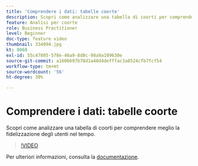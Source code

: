 ```yaml
---
title: 'Comprendere i dati: tabelle coorte'
description: Scopri come analizzare una tabella di coorti per comprendere meglio la fidelizzazione degli utenti nel tempo.
feature: Analisi per coorte
role: Business Practitioner
level: Beginner
doc-type: feature video
thumbnail: 334094.jpg
kt: 8060
exl-id: 55c47805-578e-46a9-8d8c-90a9a109630e
source-git-commit: a1606697b78d1a48d4defffac3a8524cfb7fcf54
workflow-type: tm+mt
source-wordcount: '56'
ht-degree: 30%

---
```


# Comprendere i dati: tabelle coorte

Scopri come analizzare una tabella di coorti per comprendere meglio la fidelizzazione degli utenti nel tempo.

>[!VIDEO](https://video.tv.adobe.com/v/334094/?quality=12&learn=on)

Per ulteriori informazioni, consulta la [documentazione](https://experienceleague.adobe.com/docs/analytics/analyze/analysis-workspace/visualizations/cohort-table/cohort-analysis.html?lang=en).
